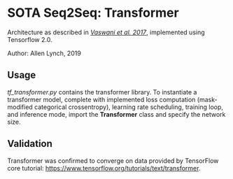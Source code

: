 # SOTA Seq2Seq: Transformer

Architecture as described in <a href="https://arxiv.org/abs/1706.03762"><i>Vaswani et al. 2017</i></a>, implemented using Tensorflow 2.0.

Author: Allen Lynch, 2019

## Usage

<i>tf_transformer.py</i> contains the transformer library. To instantiate a transformer model, complete with implemented loss computation (mask-modified categorical crossentropy), learning rate scheduling, training loop, and inference mode, import the **Transformer** class and specify the network size.

## Validation

Transformer was confirmed to converge on data provided by TensorFlow core tutorial: <a href= "https://www.tensorflow.org/tutorials/text/transformer">https://www.tensorflow.org/tutorials/text/transformer</a>.
